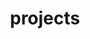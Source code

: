 ---
title: "projects"
descrption: "My completed and ongoing projects"
groupByYear: false

cascade:
    showAuthor: false
    showDate: false
    showReadingTime: true
    showTableOfContents: true
    showSummary: true
---